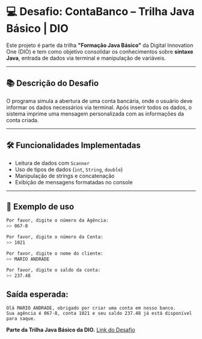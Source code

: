 # 💻 Desafio: ContaBanco – Trilha Java Básico | DIO

Este projeto é parte da trilha **"Formação Java Básico"** da Digital Innovation One (DIO) e tem como objetivo consolidar os conhecimentos sobre **sintaxe Java**, entrada de dados via terminal e manipulação de variáveis.

---

## 📚 Descrição do Desafio

O programa simula a abertura de uma conta bancária, onde o usuário deve informar os dados necessários via terminal. Após inserir todos os dados, o sistema imprime uma mensagem personalizada com as informações da conta criada.

---

## 🛠️ Funcionalidades Implementadas

- Leitura de dados com `Scanner`
- Uso de tipos de dados (`int`, `String`, `double`)
- Manipulação de strings e concatenação
- Exibição de mensagens formatadas no console

---

## 🧪 Exemplo de uso

```bash
Por favor, digite o número da Agência:
>> 067-8

Por favor, digite o número da Conta:
>> 1021

Por favor, digite o nome do cliente:
>> MARIO ANDRADE

Por favor, digite o saldo da conta:
>> 237.48
```
## Saída esperada:

```
Olá MARIO ANDRADE, obrigado por criar uma conta em nosso banco.
Sua agência é 067-8, conta 1021 e seu saldo 237.48 já está disponível para saque.
```

**Parte da Trilha Java Básico da DIO.** [Link do Desafio](https://github.com/digitalinnovationone/trilha-java-basico/blob/main/desafios/sintaxe/README.md)
